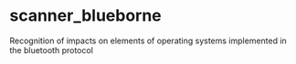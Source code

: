 # scanner_blueborne
Recognition of impacts on elements of operating systems implemented in the bluetooth protocol
